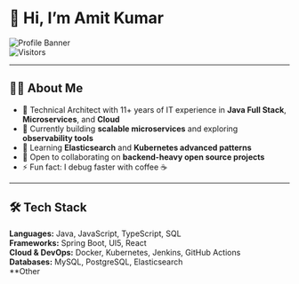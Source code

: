 # 👋 Hi, I’m Amit Kumar  

![Profile Banner](https://img.shields.io/badge/Java-FullStack-blue?style=for-the-badge&logo=java)  
![Visitors](https://komarev.com/ghpvc/?username=mnpaa&style=flat-square&color=blue)

---

## 🧑‍💻 About Me  
- 💼 Technical Architect with 11+ years of IT experience in **Java Full Stack**, **Microservices**, and **Cloud**  
- 🔭 Currently building **scalable microservices** and exploring **observability tools**  
- 🌱 Learning **Elasticsearch** and **Kubernetes advanced patterns**  
- 🤝 Open to collaborating on **backend-heavy open source projects**  
- ⚡ Fun fact: I debug faster with coffee ☕  

---

## 🛠 Tech Stack  
**Languages:** Java, JavaScript, TypeScript, SQL  
**Frameworks:** Spring Boot, UI5, React  
**Cloud & DevOps:** Docker, Kubernetes, Jenkins, GitHub Actions  
**Databases:** MySQL, PostgreSQL, Elasticsearch  
**Other